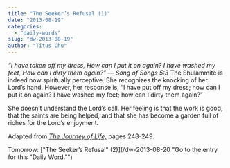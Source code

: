 ```yaml
---
title: "The Seeker’s Refusal (1)"
date: "2013-08-19"
categories: 
  - "daily-words"
slug: "dw-2013-08-19"
author: "Titus Chu"
---
```


_“I have taken off my dress, How can I put it on again? I have washed my feet, How can I dirty them again?” — Song of Songs 5:3_ The Shulammite is indeed now spiritually perceptive. She recognizes the knocking of her Lord’s hand. However, her response is, “I have put off my dress; how can I put it on again? I have washed my feet; how can I dirty them again?”

She doesn’t understand the Lord’s call. Her feeling is that the work is good, that the saints are being helped, and that she has become a garden full of riches for the Lord’s enjoyment.

Adapted from _[The Journey of Life,](/book-journey "Go to the listing for this book.")_ pages 248-249.

Tomorrow: ["The Seeker’s Refusal" (2)](/dw-2013-08-20 "Go to the entry for this "Daily Word."")
